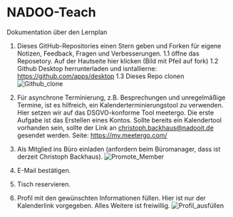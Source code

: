 # NADOO-Teach
Dokumentation über den Lernplan

1. Dieses GitHub-Repositories einen Stern geben und Forken für eigene Notizen, Feedback, Fragen und Verbesserungen.
  1.1 öffne das Reposetory.
   Auf der Hautseite hier klicken
   (Bild mit Pfeil auf fork)
   1.2 Github Desktop herrunterladen und isntallierne: https://github.com/apps/desktop
   1.3 Dieses Repo clonen
   ![Github_clone](https://github.com/user-attachments/assets/71ab440d-8267-4b15-9170-4fd3a2929b99)


3. Für asynchrone Terminierung, z.B. Besprechungen und unregelmäßige Termine, ist es hilfreich, ein Kalenderterminierungstool zu verwenden. Hier setzen wir auf das DSGVO-konforme Tool meetergo. Die erste Aufgabe ist das Erstellen eines Kontos. Sollte bereits ein Kalendertool vorhanden sein, sollte der Link an christoph.backhaus@nadooit.de gesendet werden. Seite: https://my.meetergo.com/

4. Als Mitglied ins Büro einladen (anfordern beim Büromanager, dass ist derzeit Christoph Backhaus).
   ![Promote_Member](https://github.com/user-attachments/assets/cae2cfdc-8515-4dd0-b2c7-f3306957a785)



5. E-Mail bestätigen.

6. Tisch reservieren.

7. Profil mit den gewünschten Informationen füllen. Hier ist nur der Kalenderlink vorgegeben. Alles Weitere ist freiwillig.
![Profil_ausfüllen](https://github.com/user-attachments/assets/d1a089c8-f0ba-4d3c-bf38-aa0e0979d561)
